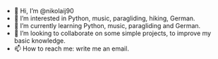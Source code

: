 - 👋 Hi, I’m @nikolaij90
- 👀 I’m interested in Python, music, paragliding, hiking, German.
- 🌱 I’m currently learning Python, music, paragliding and German.
- 💞️ I’m looking to collaborate on some simple projects, to improve my basic knowledge.
- 📫 How to reach me: write me an email.

<!---
nikolaij90/nikolaij90 is a ✨ special ✨ repository because its `README.md` (this file) appears on your GitHub profile.
You can click the Preview link to take a look at your changes.
--->
